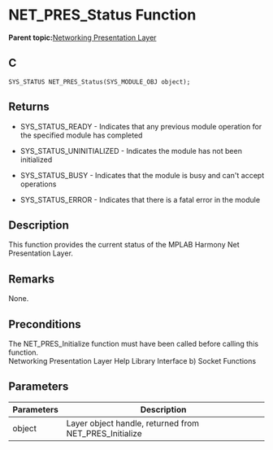 # NET\_PRES\_Status Function

**Parent topic:**[Networking Presentation Layer](GUID-75470E5B-2289-4F94-AE85-2BB7DF4C4F07.md)

## C

```
SYS_STATUS NET_PRES_Status(SYS_MODULE_OBJ object); 
```

## Returns

-   SYS\_STATUS\_READY - Indicates that any previous module operation for the specified module has completed

-   SYS\_STATUS\_UNINITIALIZED - Indicates the module has not been initialized

-   SYS\_STATUS\_BUSY - Indicates that the module is busy and can't accept operations

-   SYS\_STATUS\_ERROR - Indicates that there is a fatal error in the module


## Description

This function provides the current status of the MPLAB Harmony Net Presentation Layer.

## Remarks

None.

## Preconditions

The NET\_PRES\_Initialize function must have been called before calling this function.<br />Networking Presentation Layer Help Library Interface b\) Socket Functions

## Parameters

|Parameters|Description|
|----------|-----------|
|object|Layer object handle, returned from NET\_PRES\_Initialize|

